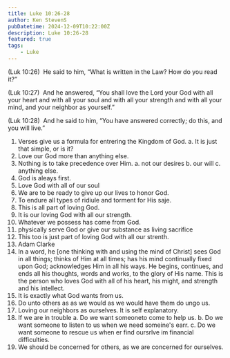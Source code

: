 ```yaml
---
title: Luke 10:26-28
author: Ken StevenS
pubDatetime: 2024-12-09T10:22:00Z
description: Luke 10:26-28
featured: true
tags:
	- Luke
---
```


(Luk 10:26)  He said to him, “What is written in the Law? How do you read it?”

(Luk 10:27)  And he answered, “You shall love the Lord your God with all your 
heart and with all your soul and with all your strength and with all your mind, 
and your neighbor as yourself.”

(Luk 10:28)  And he said to him, “You have answered correctly; do this, and 
you will live.”


1. Verses give us a formula for entrering the Kingdom of God.
  a. It is just that simple, or is it?
2. Love our God more than anything else.
3. Nothing is to take precedence over Him.
  a. not our desires
  b. our will
  c. anything else.
4. God is aleays first.
5. Love God with all of our soul
6. We are to be ready to give up our lives to honor God.
7. To endure all types of ridiule and torment for His saje.
8. This is all part of loving God.
9. It is our loving God with all our strength.
10. Whatever we possess has come from God.
11. physically serve God or give our substance as living sacrifice
12. This too is just part of loving God with all our strenth.
13. Adam Clarke
14. In a word, he [one thinking with and using the mind of Christ] sees God 
    in all things; thinks of Him at all times; has his mind continually fixed 
    upon God; acknowledges Him in all his ways. He begins, continues, and ends 
    all his thoughts, words and works, to the glory of His name. This is the 
    person who loves God with all of his heart, his might, and strength and his 
    intellect. 
15. It is exactly what God wants from us.
16. Do unto others as as we would as we would have them do ungo us.
17. Loving our neighbors as ourselves. It is self explanatory.
18. If we are in trouble
  a. Do we want someoneto come to help us.
  b. Do we want someone to listen  to us when we need someine's earr.
  c. Do we want someone to rescue us when er find oursrlve im financial difficulties.
19. We should be concerned for others, as we are concerned for ourselves. 

